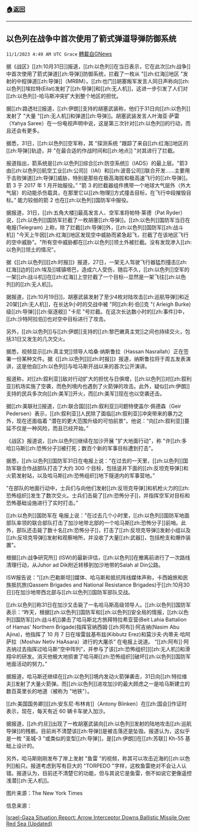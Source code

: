 ###  [:house:返回](README.md)
---


## 以色列在战争中首次使用了箭式弹道导弹防御系统
`11/1/2023 4:49 AM UTC Grace` [轉載自GNews](https://gnews.org/articles/1906591)

据《战区》[[zh:10月31日]]报道，[[zh:以色列]]在当日表示，它在此次[[zh:战争]]中首次使用了箭式弹道[[zh:导弹]]防御系统，拦截了一枚从 "[[zh:红海]]地区 "发射的中程弹道[[zh:导弹]]（MRBM）。[[zh:也门]]胡塞叛军发言人同日声称向[[zh:以色列]]埃拉特(Eilat)发射了[[zh:导弹]]和[[zh:无人机]]，这进一步引发了人们对[[zh:以色列]]\-哈马斯冲突扩大到整个地区的担忧。

据[[zh:路透社]]报道，[[zh:伊朗]]支持的胡塞武装称，他们于31日向[[zh:以色列]]发射了 "大量 "[[zh:无人机]]和弹道[[zh:导弹]]。胡塞武装发言人叶海亚·萨雷（Yahya Saree）在一份电视声明中说，这是第三次针对[[zh:以色列]]的行动，而且还会有更多。

据悉，31日，[[zh:以色列]]空军称，其 "探测系统 "跟踪了来自[[zh:红海]]地区的[[zh:导弹]]轨迹，并 "在最合适的作战时间和[[zh:地点]] "对其进行了拦截。

报道指出，箭系统是[[zh:以色列]]综合[[zh:防空系统]]（IADS）的最上层。"箭3由[[zh:以色列]]航空工业[[zh:公司]]（IAI）和[[zh:波音公司]]联合开发......主要用于击败弹道[[zh:导弹]]威胁，特别是那些在极高海拔和极高速飞行的[[zh:导弹]]。箭 3 于 2017 年 1 月开始服役。” "箭 3 的拦截器组件携带一个地球大气层外（外大气层）的动能杀伤载具，在那里它以[[zh:物理]]方式撞击目标，在飞行中段摧毁目标。” 能力较弱的箭 2 也在[[zh:以色列]]国防军中服役。

据报道，31日，[[zh:五角大楼]]最高发言人、空军准将帕特·莱德（Pat Ryder）说，[[zh:以色列]]国防军拦截了一枚胡塞[[zh:导弹]]。[[zh:以色列]]国防军当日在电报(Telegram) 上称，除了拦截[[zh:导弹]]外，[[zh:以色列]]国防军[[zh:战斗机]] "今天上午因[[zh:红海]]地区发现空中威胁而紧急起飞，拦截了在该地区飞行的空中威胁"。"所有空中威胁都在[[zh:以色列]]领土外被拦截。没有发现渗入[[zh:以色列]]领土的情况"。

据《[[zh:以色列]][[zh:时报]]》报道，27日，一架无人驾驶飞行器猛烈撞击[[zh:红海]]边的[[zh:埃及]]城镇塔巴，造成六人受伤，随后不久，[[zh:以色列]]空军的一架[[zh:战斗机]]在[[zh:红海]]上空拦截了一个目标\--显然是一架飞往[[zh:以色列]]的[[zh:无人机]]。

据报道，[[zh:10月19日]]，胡塞武装发射了至少4枚对陆攻击[[zh:巡航导弹]]和近20架[[zh:无人机]]，在长达9小时的交战中被 "阿[[zh:利·伯]]克 "( Arleigh Burke)级[[zh:导弹]][[zh:驱逐舰]] "卡尼 "号拦截。在这次长达数小时的[[zh:事件]]中，[[zh:沙特阿拉伯]]也对空中目标进行了攻击。

另外，[[zh:以色列]]与[[zh:伊朗]]支持的[[zh:黎巴嫩真主党]]之间也持续交火，包括31日又发生的几次交火。

据悉，视频显示[[zh:真主党]]领导人哈桑·纳斯鲁拉（Hassan Nasrallah）正在签署一份某种文件。据《[[zh:以色列]][[zh:时报]]》报道，纳斯鲁拉将于周五发表演讲，这是他自[[zh:以色列]]与哈马斯开战以来的首次公开演讲。

报道称，对[[zh:叙利亚]]敌对行动扩大的担忧与日俱增，[[zh:以色列]]对[[zh:叙利亚]]机场实施了空袭，而色列境内也遇到了火箭弹的攻击。此外，疑似[[zh:伊朗]]支持的民兵多次向[[zh:美军]]开火，而[[zh:美军]]现在也以空袭还击。

据[[zh:美联社]]报道，[[zh:联合国]][[zh:叙利亚]]问题特使盖尔·佩德森（Geir Pedersen）表示，[[zh:叙利亚]]人民除了面临[[zh:叙利亚]]冲突带来的暴力之外，现在还面临着 "潜在的更大范围升级的可怕前景"。他说：“向[[zh:叙利亚]]蔓延不仅是一种风险，而且已经开始。”

《战区》报道说，[[zh:以色列]]继续在加沙开展 "扩大地面行动"，称 "许[[zh:多哈]]马斯[[zh:恐怖分子]]被打死；数百个新的军事目标遭到打击"。

据悉，[[zh:以色列]]国防军31日在电报上说："在过去的一天里，[[zh:以色列]]国防军联合作战部队打击了大约 300 个目标，包括竖井下面的[[zh:反坦克导弹]]和火箭发射站，以及哈马斯[[zh:恐怖组织]]地下隧道内的军事营地。”

"在部队的地面行动中，士兵们与向他们发射[[zh:反坦克导弹]]和机枪火力的[[zh:恐怖组织]]发生了数次交火。士兵们击毙了[[zh:恐怖分子]]，并指挥空军对目标和恐怖基础设施进行了实时打击。”

[[zh:以色列]]国防军在 电报上说："在过去几个小时里，[[zh:以色列]]国防军地面部队率领的联合部队打击了加沙地带北部的一个哈马斯[[zh:恐怖分子]]前哨。此外，部队还击毙了数十名[[zh:恐怖分子]]，打击了[[zh:反坦克导弹]]发射小组以及[[zh:反坦克导弹]]发射和观察哨所，并没收了大量[[zh:武器]]，包括枪支和爆炸装置"。

根据[[zh:战争研究所]] (ISW)的最新评估，[[zh:以色列]]在撤离前进行了一次路线清理行动，从Juhor ad Dik附近转移到加沙地带的Salah al Din公路。

ISW报告说："[[zh:巴勒斯坦]]媒体、哈马斯和抵抗阵线媒体声称，卡西姆旅和民族抵抗旅(Qassem Brigades and National Resistance Brigades)于[[zh:10月30日]]在加沙地带西北部与[[zh:以色列]]国防军部队交战。

[[zh:以色列]]称31日在加沙又击毙了一名哈马斯高级领导人。[[zh:以色列]]国防军表示：“昨天，根据[[zh:以色列]]国防军和[[zh:以色列]]安全局的情报，[[zh:以色列]]国防军[[zh:战斗机]]袭击了哈马斯北方旅拜特拉希亚营(Beit Lahia Battalion of Hamas' Northern Brigade)指挥官纳西姆·[[zh:阿布]]·阿吉纳(Nasim Abu Ajina)，他指挥了 10 月 7 日在埃雷兹基布兹(Kibbutz Erez)和莫沙夫·内蒂夫·哈阿萨拉（Moshav Netiv HaAsara）进行的大屠杀” 在电报上说道。 “[[zh:阿布]]·阿吉纳过去指挥过哈马斯“空中阵列”，并参与了该[[zh:恐怖组织]][[zh:无人机]]和滑翔伞的研发。消灭他极大地损害了哈马斯[[zh:恐怖组织]]破坏[[zh:以色列]]国防军地面活动的努力。”

据报道，哈马斯还继续在[[zh:以色列]]境内发动火箭弹袭击，31日向[[zh:特拉维夫]]发射了大量火箭弹。而[[zh:以色列]]进攻加沙的最大顾虑之一是哈马斯建立的数百英里长的地道（被称为 "地铁"）。

[[zh:美国国务卿]][[zh:安东尼·布林肯]]（Antony Blinken）在[[zh:国会]]作证时表示，现在，每天有近 60 辆卡车驶入加沙。

据报道，[[zh:约旦]]出现了一枚胡塞武装向[[zh:以色列]]发射的陆地攻击[[zh:巡航导弹]]的残骸。目前尚不清楚该[[zh:导弹]]是被击落还是坠毁。报道认为，这似乎是一枚 "圣城-3 "或类似的变型[[zh:导弹]]，是[[zh:伊朗]]在[[zh:苏联]] Kh-55 基础上设计的。

另外，哈马斯刚刚发布了岸上发射 "鱼雷 "的视频，称其可以攻击近海的[[zh:以色列]]船只。报道考虑到写有巨大的 "TORPEDO "字样，这枚鱼雷绝对不会让人认错。报道认为，目前还不清楚它的功能，但与其说它是鱼雷，倒不如说它更像遥控浅潜[[zh:无人机]]。

图片来源：The New York Times

 信息来源：

[Israel-Gaza Situation Report: Arrow Interceptor Downs Ballistic Missile Over Red Sea (Updated)](https://www.thedrive.com/the-war-zoneisrael-gaza-situation-report-arrow-interceptor-downs-ballistic-missile-over-red-sea)
